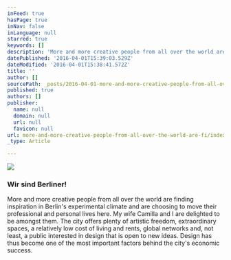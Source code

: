 ```yaml
---
inFeed: true
hasPage: true
inNav: false
inLanguage: null
starred: true
keywords: []
description: 'More and more creative people from all over the world are finding inspiration in Berlin’s experimental climate and are choosing to move their professional and personal lives here. My wife Camilla and I are delighted to be amongst them. The city offers plenty of artistic freedom, extraordinary spaces, a relatively low cost of living and rents, global networks and, not least, a public interested in design that is open to new ideas. Design has thus become one of the most important factors behind the city’s economic success.'
datePublished: '2016-04-01T15:39:03.529Z'
dateModified: '2016-04-01T15:38:41.572Z'
title: ''
author: []
sourcePath: _posts/2016-04-01-more-and-more-creative-people-from-all-over-the-world-are-fi.md
published: true
authors: []
publisher:
  name: null
  domain: null
  url: null
  favicon: null
url: more-and-more-creative-people-from-all-over-the-world-are-fi/index.html
_type: Article

---
```

![](https://the-grid-user-content.s3-us-west-2.amazonaws.com/62ff2377-ee37-415d-a692-fb0a48cc04b2.jpg)

### Wir sind Berliner!

More and more creative people from all over the world are finding inspiration in Berlin's experimental climate and are choosing to move their professional and personal lives here. My wife Camilla and I are delighted to be amongst them. The city offers plenty of artistic freedom, extraordinary spaces, a relatively low cost of living and rents, global networks and, not least, a public interested in design that is open to new ideas. Design has thus become one of the most important factors behind the city's economic success.